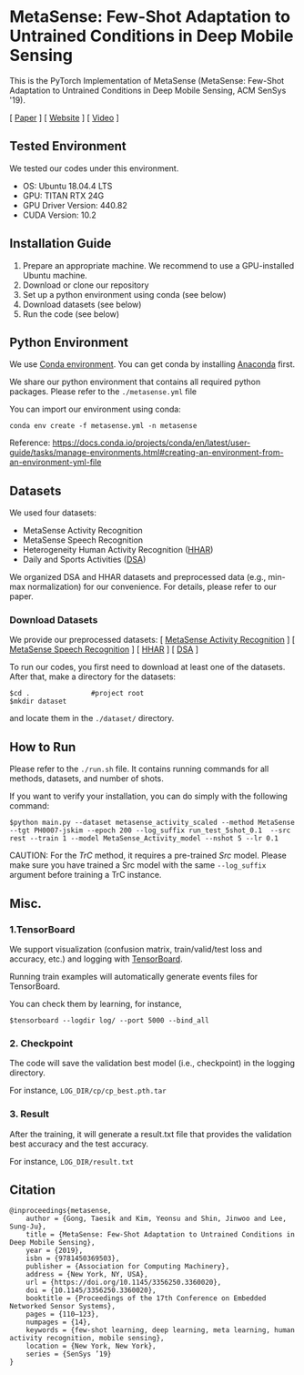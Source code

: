 # MetaSense: Few-Shot Adaptation to Untrained Conditions in Deep Mobile Sensing
This is the PyTorch Implementation of MetaSense (MetaSense: Few-Shot Adaptation to Untrained Conditions in Deep Mobile Sensing, ACM SenSys '19).

[ [Paper](https://nmsl.kaist.ac.kr/pdf/SenSys19_MetaSense.pdf) ]
[ [Website](https://nmsl.kaist.ac.kr/projects/metasense/) ]
[ [Video](https://youtu.be/-6y0I1pd6XI) ] 

## Tested Environment
We tested our codes under this environment.
- OS: Ubuntu 18.04.4 LTS
- GPU: TITAN RTX 24G
- GPU Driver Version: 440.82
- CUDA Version: 10.2

## Installation Guide
1. Prepare an appropriate machine. We recommend to use a GPU-installed Ubuntu machine.
2. Download or clone our repository
3. Set up a python environment using conda (see below)
4. Download datasets (see below)
5. Run the code (see below)

## Python Environment 

We use [Conda environment](https://docs.conda.io/).
You can get conda by installing [Anaconda](https://www.anaconda.com/) first. 

We share our python environment that contains all required python packages. Please refer to the `./metasense.yml` file

You can import our environment using conda:

    conda env create -f metasense.yml -n metasense

Reference: https://docs.conda.io/projects/conda/en/latest/user-guide/tasks/manage-environments.html#creating-an-environment-from-an-environment-yml-file

## Datasets
We used four datasets:
* MetaSense Activity Recognition
* MetaSense Speech Recognition
* Heterogeneity Human Activity Recognition ([HHAR](https://archive.ics.uci.edu/ml/datasets/Heterogeneity+Activity+Recognition))
* Daily and Sports Activities ([DSA](https://archive.ics.uci.edu/ml/datasets/Daily+and+Sports+Activities))

We organized DSA and HHAR datasets and preprocessed data (e.g., min-max normalization) for our convenience. For details, please refer to our paper.

### Download Datasets
We provide our preprocessed datasets:
[ [MetaSense Activity Recognition](https://drive.google.com/file/d/11JvxtXRFTbXZUcCYlvcrA07LoBUo0yLj/view?usp=sharing) ] [ [MetaSense Speech Recognition](https://drive.google.com/file/d/14SB5d7DAxpbv1r2U3dGr9zn86NOQTmFd/view?usp=sharing) ] [ [HHAR](https://drive.google.com/file/d/13UgAEIeULAmLs9nDqnYBYEg8qq5tuZmQ/view?usp=sharing) ] [ [DSA](https://drive.google.com/file/d/17GHljnCzAG9xR3kjUpIV13KtIvwb7lM_/view?usp=sharing) ] 

To run our codes, you first need to download at least one of the datasets. After that, make a directory for the datasets:

    $cd .               #project root
    $mkdir dataset
and locate them in the `./dataset/` directory.

## How to Run
Please refer to the `./run.sh` file. It contains running commands for all methods, datasets, and number of shots.

If you want to verify your installation, you can do simply with the following command:
    
    $python main.py --dataset metasense_activity_scaled --method MetaSense --tgt PH0007-jskim --epoch 200 --log_suffix run_test_5shot_0.1  --src rest --train 1 --model MetaSense_Activity_model --nshot 5 --lr 0.1 

CAUTION: For the *TrC* method, it requires a pre-trained *Src* model. Please make sure you have trained a Src model with the same `--log_suffix` argument before training a TrC instance. 

## Misc.
### 1.TensorBoard
We support visualization (confusion matrix, train/valid/test loss and accuracy, etc.) and logging with [TensorBoard](https://www.tensorflow.org/tensorboard).

Running train examples will automatically generate events files for TensorBoard. 

You can check them by learning,
for instance,

    $tensorboard --logdir log/ --port 5000 --bind_all

### 2. Checkpoint
The code will save the validation best model (i.e., checkpoint) in the logging directory.

For instance, `LOG_DIR/cp/cp_best.pth.tar`

### 3. Result
After the training, it will generate a result.txt file that provides the validation best accuracy and the test accuracy.
 
For instance, `LOG_DIR/result.txt`

## Citation
```
@inproceedings{metasense,
    author = {Gong, Taesik and Kim, Yeonsu and Shin, Jinwoo and Lee, Sung-Ju},
    title = {MetaSense: Few-Shot Adaptation to Untrained Conditions in Deep Mobile Sensing},
    year = {2019},
    isbn = {9781450369503},
    publisher = {Association for Computing Machinery},
    address = {New York, NY, USA},
    url = {https://doi.org/10.1145/3356250.3360020},
    doi = {10.1145/3356250.3360020},
    booktitle = {Proceedings of the 17th Conference on Embedded Networked Sensor Systems},
    pages = {110–123},
    numpages = {14},
    keywords = {few-shot learning, deep learning, meta learning, human activity recognition, mobile sensing},
    location = {New York, New York},
    series = {SenSys ’19}
}
```